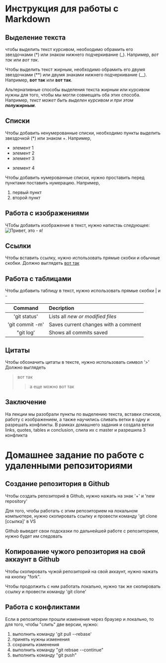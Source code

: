 # Инструкция для работы с Markdown

## Выделение текста

чтобы выделить текст курсивом, необходимо обрамить его звездочками (*) или знаком нижнего подчеркивание (_). Например, *вот так* или _вот так_.

Чтобы выделить текст жирным, необходимо обрамить его двумя звездочками (**) или двумя знаками нижнего подчеркивание (__). Например, **вот так** или __вот так__.

Альтернативные способы выделения текста жирным или курсивом нужны для того, чтобы мы могли совмещать оба этих способа. Например, _текст может быть выделен курсивом и при этом **полужирным**_.

## Списки

Чтобы добавить ненумерованные списки, необходимо пункты выделить звездочкой (*) или знаком +. Например,

* элемент 1
* элемент 2
* элемент 3
+ элемент 4

Чтобы добавить нумерованные списки, нужно проставить перед пунктами поставить нумерацию. Например,

1. первый пункт
2. второй пункт

## Работа с изображениями

ЧТобы добавить изображение в текст, нужно напистаь следующее:
![Привет, это - я!](IMG_1410.JPG)

## Ссылки

Чтобы вставить ссылку, нужно использовать прямые скобки и обычные скобки. Должно выглядеть [вот так](https://gb.ru/lessons/393400/homework)

## Работа с таблицами

Чтобы добавить таблицу в текст, нужно использовать прямые скобки | и -

| Command | Decription|
| :---: | :---|
|'git status' | Lists all *new or modified files* |
|'git commit -m' | Saves current changes with a comment|
|"git log' | Shows all commits saved|

## Цитаты

Чтобы обозначить цитаты в тексте, нужно использовать символ '>'
Должно выглядеть
> вот так
>> а еще можно вот так

## Заключение

На лекции мы разобрали пункты по выделению текста, вставки списков, работу с изображением, а также научились сливать ветки в одну и разрешать конфликты. В рамках домашнего задания и создала ветки links, quotes, tables и conclusion, слила их с master и разрешила 3 конфликта

# Домашнее задание по работе с удаленными репозиториями

## Создание репозитория в Github

Чтобы создать репозиторий в Github, нужно нажать на знак '+' и 'new repository'

Для того, чтобы работать с этим репозиторием на локальном компьютере, нужно скопировать ссылку и провести команду 'git clone [ссылка]' в VS

Github выведет свои подсказки по дальнейшей работе с репозиторием, нужно будет им следовать

## Копирование чужого репозитория на свой аккаунт в Github

Чтобы скопировать чужой репозиторий на свой аккаунт, нужно нажать на кнопку "fork".

Чтобы продолжить с ним работать локально, нужно так же скопировать ссылку и провести команду 'git clone'

## Работа с конфликтами

Если в репозитории прошли изменения через браузер и локально, то для того, чтобы "слить" две версии, нужно:
1.  выполнить команду 'git pull --rebase'
2. принять нужны изменения
3. сохранить изменения
4. выполнить команду "git rebsae --continue"
5. выполнить команду "git push"